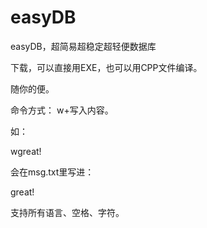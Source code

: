 # easyDB
easyDB，超简易超稳定超轻便数据库

下载，可以直接用EXE，也可以用CPP文件编译。

随你的便。

命令方式：
w+写入内容。

如：

wgreat!

会在msg.txt里写进：

great!

支持所有语言、空格、字符。
